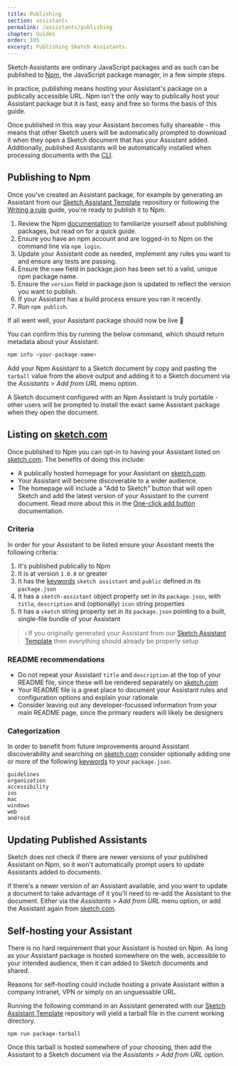 ```yaml
---
title: Publishing
section: assistants
permalink: /assistants/publishing
chapter: Guides
order: 105
excerpt: Publishing Sketch Assistants.
---
```


Sketch Assistants are ordinary JavaScript packages and as such can be published to [Npm](https://www.npmjs.com), the JavaScript package manager, in a few simple steps.

In practice, publishing means hosting your Assistant's package on a publically accessible URL. Npm isn't the only way to publically host your Assistant package but it is fast, easy and free so forms the basis of this guide.

Once published in this way your Assistant becomes fully shareable - this means that other Sketch users will be automatically prompted to download it when they open a Sketch document that has your Assistant added. Additionally, published Assistants will be automatically installed when processing documents with the [CLI](/assistants/cli).

## Publishing to Npm

Once you've created an Assistant package, for example by generating an Assistant from our [Sketch Assistant Template](https://github.com/sketch-hq/sketch-assistant-template) repository or following the [Writing a rule](/assistants/writing-a-rule) guide, you're ready to publish it to Npm.

1. Review the Npm [documentation](https://docs.npmjs.com/packages-and-modules) to familiarize yourself about publishing packages, but read on for a quick guide.
1. Ensure you have an npm account and are logged-in to Npm on the command line via `npm login`.
1. Update your Assistant code as needed, implement any rules you want to and ensure any tests are passing.
1. Ensure the `name` field in package.json has been set to a valid, unique npm package name.
1. Ensure the `version` field in package.json is updated to reflect the version you want to publish.
1. If your Assistant has a build process ensure you ran it recently.
1. Run `npm publish`.

If all went well, your Assistant package should now be live 🎉

You can confirm this by running the below command, which should return metadata about your Assistant:

```sh
npm info <your-package-name>
```

Add your Npm Assistant to a Sketch document by copy and pasting the `tarball` value from the above output and adding it to a Sketch document via the _Assistants > Add from URL_ menu option.

A Sketch document configured with an Npm Assistant is truly portable - other users will be prompted to install the exact same Assistant package when they open the document.

## Listing on [sketch.com](https://www.sketch.com)

Once published to Npm you can opt-in to having your Assistant listed on [sketch.com](https://www.sketch.com). The benefits of doing this include:

- A publically hosted homepage for your Assistant on [sketch.com](https://www.sketch.com).
- Your Assistant will become discoverable to a wider audience.
- The homepage will include a "Add to Sketch" button that will open Sketch and add the latest version of your Assistant to the current document. Read more about this in the [One-click add button](/assistants/one-click-add) documentation.

### Criteria

In order for your Assistant to be listed ensure your Assistant meets the following criteria:

1. It's published publically to Npm
1. It is at version `1.0.0` or greater
1. It has the [keywords](https://docs.npmjs.com/files/package.json#keywords) `sketch assistant` and `public` defined in its `package.json`
1. It has a `sketch-assistant` object property set in its `package.json`, with `title`, `description` and (optionally) `icon` string properties
1. It has a `sketch` string property set in its `package.json` pointing to a built, single-file bundle of your Assistant

> ℹ️ If you originally generated your Assistant from our [Sketch Assistant Template](https://github.com/sketch-hq/sketch-assistant-template) then everything should already be properly setup

### README recommendations

- Do not repeat your Assistant `title` and `description` at the top of your README file, since these will be rendered separately on [sketch.com](https://www.sketch.com)
- Your README file is a great place to document your Assistant rules and configuration options and explain your rationale
- Consider leaving out any developer-focussed information from your main README page, since the primary readers will likely be designers

### Categorization

In order to benefit from future improvements around Assistant discoverability and searching on [sketch.com](https://www.sketch.com) consider optionally adding one or more of the following [keywords](https://docs.npmjs.com/files/package.json#keywords) to your `package.json`.

```
guidelines
organization
accessibility
ios
mac
windows
web
android
```

## Updating Published Assistants

Sketch does not check if there are newer versions of your published Assistant on Npm, so it won't automatically prompt users to update Assistants added to documents.

If there's a newer version of an Assistant available, and you want to update a document to take advantage of it you'll need to re-add the Assistant to the document. Either via the _Assistants > Add from URL_ menu option, or add the Assistant again from [sketch.com](https://www.sketch.com).

## Self-hosting your Assistant

There is no hard requirement that your Assistant is hosted on Npm. As long as your Assistant package is hosted somewhere on the web, accessible to your intended audience, then it can added to Sketch documents and shared.

Reasons for self-hosting could include hosting a private Assistant within a company intranet, VPN or simply on an unguessable URL.

Running the following command in an Assistant generated with our [Sketch Assistant Template](https://github.com/sketch-hq/sketch-assistant-template) repository will yield a tarball file in the current working directory.

```
npm run package-tarball
```

Once this tarball is hosted somewhere of your choosing, then add the Assistant to a Sketch document via the _Assistants > Add from URL_ option.